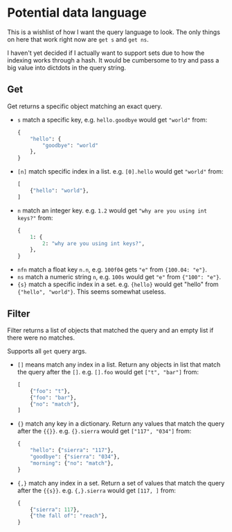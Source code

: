 # Potential data language

This is a wishlist of how I want the query language to look.
The only things on here that work right now are `get s` and `get ns`.

I haven't yet decided if I actually want to support sets due to how
the indexing works through a hash. It would be cumbersome to try and
pass a big value into dictdots in the query string. 
## Get

Get returns a specific object matching an exact query.

-   `s` match a specific key,
    e.g. `hello.goodbye` would get `"world"` from: 
    ```python
    {
        "hello": {
            "goodbye": "world"
        },
    }
    ```
-   `[n]` match specific index in a list.
    e.g. `[0].hello` would get `"world"` from:
    ```python
    [
        {"hello": "world"},
    ]
    ```
-   `n` match an integer key.
    e.g. `1.2` would get `"why are you using int keys?"` from:
    ```python
    {
        1: {
            2: "why are you using int keys?",
        },   
    }
    ```
-   `nfn` match a float key `n.n`,
    e.g. `100f04` gets `"e"` from `{100.04: "e"}`.
-   `ns` match a numeric string `n`, 
    e.g. `100s` would get `"e"` from `{"100": "e"}`.
-   `{s}` match a specific index in a set.
    e.g. `{hello}` would get "hello" from `{"hello", "world"}`.
    This seems somewhat useless. 

## Filter

Filter returns a list of objects that matched the query 
and an empty list if there were no matches.

Supports all `get` query args.

-   `[]` means match any index in a list. 
    Return any objects in list that match the query after the `[]`.
    e.g. `[].foo` would get `["t", "bar"]` from:
    ```python
    [
        {"foo": "t"},
        {"foo": "bar"},
        {"no": "match"},
    ]
    ```
-   `{}` match any key in a dictionary.
    Return any values that match the query after the `{{}}`.
    e.g. `{}.sierra` would get `["117", "034"]` from:
    ```python
    {
        "hello": {"sierra": "117"},
        "goodbye": {"sierra": "034"},
        "morning": {"no": "match"},
    }
    ```
-   `{,}` match any index in a set.
    Return a set of values that match the query after the `{{s}}`.
    e.g. `{,}.sierra` would get `[117, ]` from:
    ```python
    {
        {"sierra": 117},
        {"the fall of": "reach"},
    }
    ```
